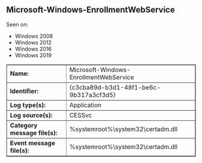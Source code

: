 ## Microsoft-Windows-EnrollmentWebService

Seen on:
* Windows 2008
* Windows 2012
* Windows 2016
* Windows 2019

<table border="1" class="docutils">
  <tbody>
    <tr>
      <td><b>Name:</b></td>
      <td>Microsoft-Windows-EnrollmentWebService</td>
    </tr>
    <tr>
      <td><b>Identifier:</b></td>
      <td>{c3cba89d-b3d1-48f1-be6c-9b317a3cf3d5}</td>
    </tr>
    <tr>
      <td><b>Log type(s):</b></td>
      <td>Application</td>
    </tr>
    <tr>
      <td><b>Log source(s):</b></td>
      <td>CESSvc</td>
    </tr>
    <tr>
      <td><b>Category message file(s):</b></td>
      <td>%systemroot%\system32\certadm.dll</td>
    </tr>
    <tr>
      <td><b>Event message file(s):</b></td>
      <td>%systemroot%\system32\certadm.dll</td>
    </tr>
  </tbody>
</table>

&nbsp;

